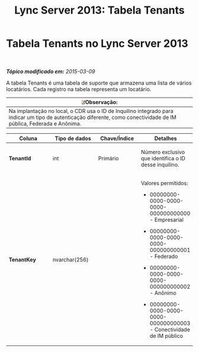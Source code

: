﻿---
title: 'Lync Server 2013: Tabela Tenants'
TOCTitle: Tabela Tenants
ms:assetid: c1b070c1-2c59-4ca9-910b-43f673f97fda
ms:mtpsurl: https://technet.microsoft.com/pt-br/library/Gg412950(v=OCS.15)
ms:contentKeyID: 49307997
ms.date: 05/19/2016
mtps_version: v=OCS.15
ms.translationtype: HT
---

# Tabela Tenants no Lync Server 2013

 

_**Tópico modificado em:** 2015-03-09_

A tabela Tenants é uma tabela de suporte que armazena uma lista de vários locatários. Cada registro na tabela representa um locatário.

<table>
<thead>
<tr class="header">
<th><img src="images/Gg425756.note(OCS.15).gif" title="note" alt="note" />Observação:</th>
</tr>
</thead>
<tbody>
<tr class="odd">
<td>Na implantação no local, o CDR usa o ID de Inquilino integrado para indicar um tipo de autenticação diferente, como conectividade de IM pública, Federada e Anônima.</td>
</tr>
</tbody>
</table>



<table>
<colgroup>
<col style="width: 25%" />
<col style="width: 25%" />
<col style="width: 25%" />
<col style="width: 25%" />
</colgroup>
<thead>
<tr class="header">
<th>Coluna</th>
<th>Tipo de dados</th>
<th>Chave/Índice</th>
<th>Detalhes</th>
</tr>
</thead>
<tbody>
<tr class="odd">
<td><p><strong>TenantId</strong></p></td>
<td><p>int</p></td>
<td><p>Primário</p></td>
<td><p>Número exclusivo que identifica o ID desse inquilino.</p></td>
</tr>
<tr class="even">
<td><p><strong>TenantKey</strong></p></td>
<td><p>nvarchar(256)</p></td>
<td><p></p></td>
<td><p>Valores permitidos:</p>
<ul>
<li><p>00000000-0000-0000-0000-000000000000 - Empresarial</p></li>
<li><p>00000000-0000-0000-0000-000000000001 - Federado</p></li>
<li><p>00000000-0000-0000-0000-000000000002 - Anônimo</p></li>
<li><p>00000000-0000-0000-0000-000000000003 - Conectividade de IM público</p></li>
</ul></td>
</tr>
</tbody>
</table>

